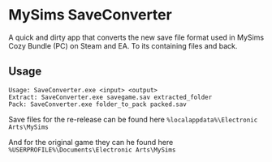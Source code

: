 # MySims SaveConverter

A quick and dirty app that converts the new save file format used in MySims Cozy Bundle (PC) on Steam and EA. To its containing files and back.

## Usage

```
Usage: SaveConverter.exe <input> <output>
Extract: SaveConverter.exe savegame.sav extracted_folder
Pack: SaveConverter.exe folder_to_pack packed.sav
```

Save files for the re-release can be found here `%localappdata%\Electronic Arts\MySims`

And for the original game they can he found here `%USERPROFILE%\Documents\Electronic Arts\MySims`